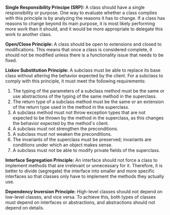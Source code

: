 
**Single Responsibility Principe (SRP):**
A class should have a single responsibility or purpose. One way to evaluate whether a class complies with this principle is by analyzing the reasons it has to change. If a class has reasons to change beyond its main purpose, it is most likely performing more work than it should, and it would be more appropriate to delegate this work to another class.

**Open/Close Principle:**
A class should be open to extensions and closed to modifications. This means that once a class is considered complete, it should not be modified unless there is a functionality issue that needs to be fixed.

**Liskov Substitution Principle:**
A subclass must be able to replace its base class without altering the behavior expected by the client.
For a subclass to comply with this principle, it must meet the following requirements:

1. The typing of the parameters of a subclass method must be the same or use abstractions of the typing of the same method in the superclass.  
2. The return type of a subclass method must be the same or an extension of the return type used in the method in the superclass.  
3. A subclass method must not throw exception types that are not expected to be thrown by the method in the superclass, as this changes the behavior expected by the method's client.  
4. A subclass must not strengthen the preconditions.  
5. A subclass must not weaken the preconditions.  
6. The invariants of the superclass must be preserved; invariants are conditions under which an object makes sense.  
7. A subclass must not be able to modify private fields of the superclass.

**Interface Segregation Principle:**
An interface should not force a class to implement methods that are irrelevant or unnecessary for it. Therefore, it is better to divide (segregate) the interface into smaller and more specific interfaces so that classes only have to implement the methods they actually use.

**Dependency Inversion Principle:**
High-level classes should not depend on low-level classes, and vice versa. To achieve this, both types of classes must depend on interfaces or abstractions, and abstractions should not depend on details.

